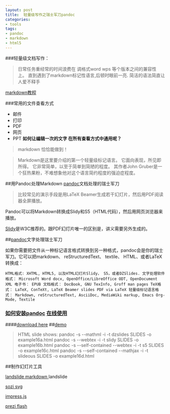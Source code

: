 ```yaml
---
layout: post
title: 	轻量级写作之瑞士军刀pandoc
categories:
- tools
tags:
- pandoc
- markdown
- html5
---
```

###轻量级文档写作：
>日常任务重经常的时间浪费在 调格式word wps 等个版本之间的兼容性上。
>直到遇到了markdown标记性语言,后顿时眼前一亮.
简洁的语法简直让人爱不释手 

[markdown教程](http://wowubuntu.com/markdown/index.html)

###常用的文件查看方式
- 邮件
- 打印
- PDF
- 网页
- PPT 
**如何让编辑一次的文字 在所有查看方式中通用呢？**

>markdown 恰恰能做到！

>Markdown是这里要介绍的第一个轻量级标记语言。
它面向表现，所见即所得。
它非常简单，以至于简单到简陋的程度。
其作者John Gruber是一个狂热果粉，不难想象他对这个语言简约程度的强迫症程度。

##用Pandoc处理Markdown 
[pandoc](http://johnmacfarlane.net/pandoc/)文档处理的瑞士军刀

>比较常见的演示手段是用LaTeX Beamer生成若干幻灯片，然后用PDF阅读器全屏播放。


Pandoc可以将Markdown转换成Slidy和S5（HTML代码），然后用网页浏览器来播放。

[Slidy](http://www.w3.org/Talks/Tools/)是W3C推荐的。跟PDF幻灯片唯一的区别是，讲义需要另外生成的。

##[pandoc](http://johnmacfarlane.net/pandoc/)文字处理瑞士军刀

如果你需要把文件从一种标记语言格式转换到另一种格式，pandoc会是你的瑞士军刀。它可以把markdown、 reStructuredText、 textile、 HTML、或者LaTeX转换成：

`HTML格式: XHTML, HTML5, 以及HTML幻灯片Slidy， S5，或者DZSlides.
文字处理软件格式： Microsoft Word docx, OpenOffice/LibreOffice ODT, OpenDocument XML
电子书： EPUB
文档格式： DocBook, GNU TexInfo, Groff man pages
TeX格式： LaTeX, ConTeXt, LaTeX Beamer slides
PDF via LaTeX
轻量级标记语言格式： Markdown, reStructuredText, AsciiDoc, MediaWiki markup, Emacs Org-Mode, Textile`

### [如何安装pandoc](http://johnmacfarlane.net/pandoc/installing.html) [在线使用](http://johnmacfarlane.net/pandoc/try)
####[download here](http://code.google.com/p/pandoc/downloads/detail?name=pandoc-1.9.4.2-setup.exe&can=2&q=)
##[demo](http://johnmacfarlane.net/pandoc/demos.html)

>HTML slide shows:
pandoc -s --mathml -i -t dzslides SLIDES -o example16a.html
pandoc -s --webtex -i -t slidy SLIDES -o example16b.html
pandoc -s --self-contained --webtex -i -t s5 SLIDES -o example16c.html
pandoc -s --self-contained --mathjax -i -t slideous SLIDES -o example16d.html

##制作幻灯片工具
 
[landslide  markdown ](https://github.com/adamzap)landslide
 
[sozi svg](http://sozi.baierouge.fr/wiki/en:welcome)
 
[impress.js](http://bartaz.github.com/impress.js)
 
[prezi flash   ]( http://prezi.com/)



